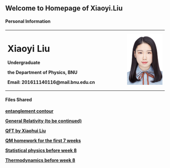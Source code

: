 ## Welcome to Homepage of Xiaoyi.Liu

#### Personal Information
<table border="0"> 
  <tr>
    <td width="75%">
      <h1>Xiaoyi Liu</h1>
      <p><b>Undergraduate </b></p> 
      <p><b>the Department of Physics, BNU</b></p> 
      <p><b>Email: 201611140116@mail.bnu.edu.cn</b></p>
    </td> 
    <td width="25%"> 
      <img src="/证件照.jpg" width="100%"> 
    </td>
  </tr> 
</table>


#### Files Shared
<p><b><a href = "https://github.com/XiaoYLiu/XiaoYLiu.GitHub.io/Entanglement contour notes .pdf"> entanglement contour </a></b></p> 
<p><b><a href = "https://github.com/XiaoYLiu/XiaoYLiu.GitHub.io/General Relativity (to be continued).pdf"> General Relativity (to be continued) </a></b></p> 
<p><b><a href = "https://github.com/XiaoYLiu/XiaoYLiu.GitHub.io/QFT by Xiaohui Liu .pdf"> QFT by Xiaohui Liu </a></b></p> 
<p><b><a href = "https://github.com/XiaoYLiu/XiaoYLiu.GitHub.io/QM homework for the first 7 weeks .pdf"> QM homework for the first 7 weeks </a></b></p> 
<p><b><a href = "https://github.com/XiaoYLiu/XiaoYLiu.GitHub.io/Statistical physics before week 8 .pdf"> Statistical physics before week 8 </a></b></p> 
<p><b><a href = "https://github.com/XiaoYLiu/XiaoYLiu.GitHub.io/Thermodynamics before week 8 .pdf"> Thermodynamics before week 8 </a></b></p> 
